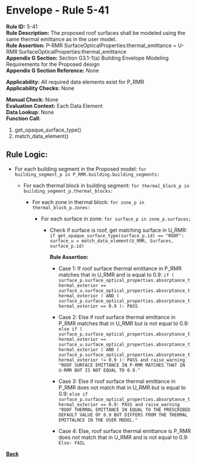 
# Envelope - Rule 5-41  

**Rule ID:** 5-41  
**Rule Description:** The  proposed roof surfaces shall be modeled using the same thermal emittance as in the user model.  
**Rule Assertion:** P-RMR SurfaceOpticalProperties:thermal_emittance = U-RMR SurfaceOpticalProperties:thermal_emittance  
**Appendix G Section:** Section G3.1-1(a) Building Envelope Modeling Requirements for the Proposed design  
**Appendix G Section Reference:** None  

**Applicability:** All required data elements exist for P_RMR  
**Applicability Checks:**  None  

**Manual Check:** None  
**Evaluation Context:** Each Data Element  
**Data Lookup:** None  
**Function Call:**  

  1. get_opaque_surface_type()
  2. match_data_element()

## Rule Logic:  

- For each building segment in the Proposed model: `for building_segment_p in P_RMR.building.building_segments:`  

  - For each thermal block in building segment: `for thermal_block_p in building_segment_p.thermal_blocks:`  

    - For each zone in thermal block: `for zone_p in thermal_block_p.zones:`  

      - For each surface in zone: `for surface_p in zone_p.surfaces;`

        - Check if surface is roof, get matching surface in U_RMR: `if get_opaque_surface_type(surface_p.id) == "ROOF": surface_u = match_data_element(U_RMR, Surfaces, surface_p.id)`  

          **Rule Assertion:**  

          - Case 1: If roof surface thermal emittance in P_RMR matches that in U_RMR and is equal to 0.9: `if ( surface_p.surface_optical_properties.absorptance_thermal_exterior == surface_u.surface_optical_properties.absorptance_thermal_exterior ) AND ( surface_p.surface_optical_properties.absorptance_thermal_exterior == 0.9 ): PASS`

          - Case 2: Else if roof surface thermal emittance in P_RMR matches that in U_RMR but is not equal to 0.9: `else if ( surface_p.surface_optical_properties.absorptance_thermal_exterior == surface_u.surface_optical_properties.absorptance_thermal_exterior ) AND ( surface_p.surface_optical_properties.absorptance_thermal_exterior != 0.9 ): PASS and raise_warning "ROOF SURFACE EMITTANCE IN P-RMR MATCHES THAT IN U-RMR BUT IS NOT EQUAL TO 0.9."`

          - Case 3: Else if roof surface thermal emittance in P_RMR does not match that in U_RMR but is equal to 0.9: `else if surface_p.surface_optical_properties.absorptance_thermal_exterior == 0.9: PASS and raise_warning "ROOF THERMAL EMITTANCE IN EQUAL TO THE PRESCRIBED DEFAULT VALUE OF 0.9 BUT DIFFERS FROM THE THERMAL EMITTALNCE IN THE USER MODEL."`

          - Case 4: Else, roof surface thermal emittance is P_RMR does not match that in U_RMR and is not equal to 0.9: `Else: FAIL`

**[Back](../_toc.md)**

